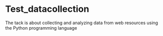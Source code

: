 # Test_datacollection
The tack is about collecting and analyzing data from web resources using the Python programming language
